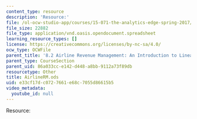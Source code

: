 ```yaml
---
content_type: resource
description: 'Resource:'
file: /ol-ocw-studio-app/courses/15-071-the-analytics-edge-spring-2017/e33cf17dc0727661e68c7055d86615b5_AirlineRM.ods
file_size: 22882
file_type: application/vnd.oasis.opendocument.spreadsheet
learning_resource_types: []
license: https://creativecommons.org/licenses/by-nc-sa/4.0/
ocw_type: OCWFile
parent_title: '8.2 Airline Revenue Management: An Introduction to Linear Optimization '
parent_type: CourseSection
parent_uid: 86a033cc-e142-d448-a8bb-9112a73f89db
resourcetype: Other
title: AirlineRM.ods
uid: e33cf17d-c072-7661-e68c-7055d86615b5
video_metadata:
  youtube_id: null
---
```

Resource: